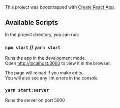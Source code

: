 This project was bootstrapped with [Create React App](https://github.com/facebook/create-react-app).

## Available Scripts

In the project directory, you can run:

### `npm start` // `yarn start`

Runs the app in the development mode.<br>
Open [http://localhost:3000](http://localhost:3000) to view it in the browser.

The page will reload if you make edits.<br>
You will also see any lint errors in the console.

### `yarn start:server`

Runs the server on port 5000
